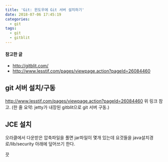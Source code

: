 ```yaml
---
title: 'Git: 윈도우에 Git 서버 설치하기'
date: 2018-07-06 17:45:19
categories:
  - git
tags:
  - git
  - gitblit
---
```


#### 참고한 글
- http://gitblit.com/
- http://www.lesstif.com/pages/viewpage.action?pageId=26084460

## git 서버 설치/구동
http://www.lesstif.com/pages/viewpage.action?pageId=26084460
위 링크 참고. (한 줄 요약: jetty가 내장된 gitblit으로 git 서버 구동.)

## JCE 설치
오라클에서 다운받은 압축파일을 풀면 jar파일이 몇개 있는데 요것들을 java설치경로/lib/security 아래에 덮어쓰기 한다.

끗
